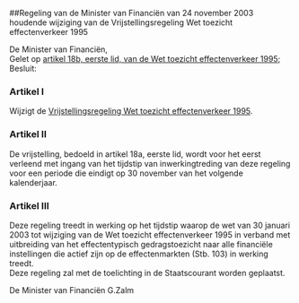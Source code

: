 <meta http-equiv='Content-Type' content='text/html; charset=utf-8' />

##Regeling van de Minister van Financiën van 24 november 2003 houdende wijziging van de Vrijstellingsregeling Wet toezicht effectenverkeer 1995

De Minister van Financiën,  
Gelet op [artikel 18b, eerste lid, van de Wet toezicht effectenverkeer 1995](../../../../../../../../wet/wet/toezicht/effectenverkeer/1995/BWBR0007657/README.md);
Besluit:    

### Artikel  I  

Wijzigt de [Vrijstellingsregeling Wet toezicht effectenverkeer 1995](../../../../../../../../ministeriele-regeling/vrijstellingsregeling/wet/toezicht/effectenverkeer/1995/BWBR0007777/README.md).   

### Artikel  II  

De vrijstelling, bedoeld in artikel 18a, eerste lid, wordt voor het eerst verleend met ingang van het tijdstip van inwerkingtreding van deze regeling voor een periode die eindigt op 30 november van het volgende kalenderjaar.  

### Artikel  III  

Deze regeling treedt in werking op het tijdstip waarop de wet van 30 januari 2003 tot wijziging van de Wet toezicht effectenverkeer 1995 in verband met uitbreiding van het effectentypisch gedragstoezicht naar alle financiële instellingen die actief zijn op de effectenmarkten (Stb. 103) in werking treedt.  
Deze regeling zal met de toelichting in de Staatscourant worden geplaatst.   

De 
Minister van Financiën
G.Zalm    

